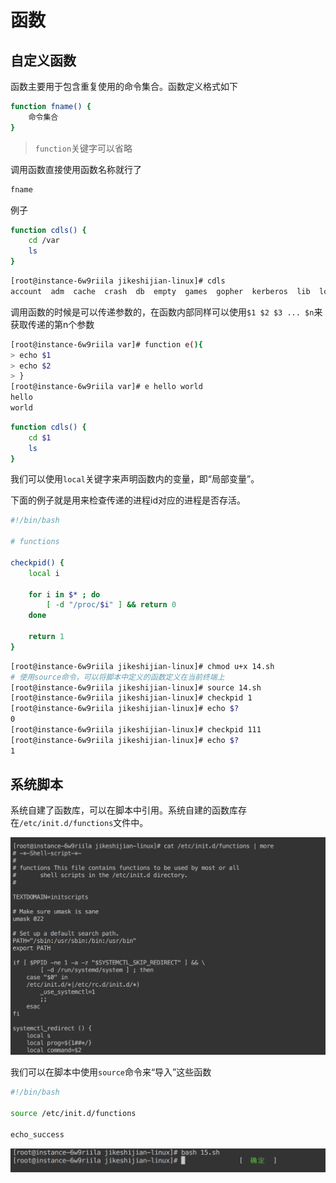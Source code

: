 # 函数

## 自定义函数

函数主要用于包含重复使用的命令集合。函数定义格式如下

```bash
function fname() {
    命令集合
}
```

> `function`关键字可以省略

调用函数直接使用函数名称就行了

```bash
fname
```

例子

```bash
function cdls() {
    cd /var
    ls
}
```

```bash
[root@instance-6w9riila jikeshijian-linux]# cdls
account  adm  cache  crash  db  empty  games  gopher  kerberos  lib  local  lock  log  mail  nis  opt  preserve  run  spool  tmp  var  yp
```

调用函数的时候是可以传递参数的，在函数内部同样可以使用`$1 $2 $3 ... $n`来获取传递的第n个参数

```bash
[root@instance-6w9riila var]# function e(){
> echo $1
> echo $2
> }
[root@instance-6w9riila var]# e hello world
hello
world
```

```bash
function cdls() {
    cd $1
    ls
}
```

我们可以使用`local`关键字来声明函数内的变量，即“局部变量”。

下面的例子就是用来检查传递的进程id对应的进程是否存活。

```bash
#!/bin/bash

# functions

checkpid() {
	local i

	for i in $* ; do
		[ -d "/proc/$i" ] && return 0
	done

	return 1
}
```

```bash
[root@instance-6w9riila jikeshijian-linux]# chmod u+x 14.sh
# 使用source命令，可以将脚本中定义的函数定义在当前终端上
[root@instance-6w9riila jikeshijian-linux]# source 14.sh
[root@instance-6w9riila jikeshijian-linux]# checkpid 1
[root@instance-6w9riila jikeshijian-linux]# echo $?
0
[root@instance-6w9riila jikeshijian-linux]# checkpid 111
[root@instance-6w9riila jikeshijian-linux]# echo $?
1
```

## 系统脚本

系统自建了函数库，可以在脚本中引用。系统自建的函数库存在`/etc/init.d/functions`文件中。

![](/blog/lsz/function1.png)

我们可以在脚本中使用`source`命令来“导入”这些函数

```bash
#!/bin/bash

source /etc/init.d/functions

echo_success
```

![](/blog/lsz/function2.png)


